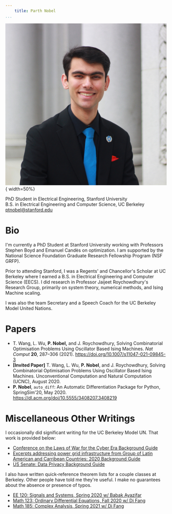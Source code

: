 ```yaml
---
    title: Parth Nobel
...
```


![](/public/img/headshot.jpg "Parth Nobel's Headshot"){ width=50%}

PhD Student in Electrical Engineering, Stanford University  
B.S. in Electrical Engineering and Computer Science, UC Berkeley  
<ptnobel@stanford.edu>

# Bio

I'm currently a PhD Student at Stanford University working with Professors Stephen Boyd and Emanuel Candès on optimization. I am supported by the National Science Foundation Graduate Research Fellowship Program (NSF GRFP).

Prior to attending Stanford, I was a Regents' and Chancellor's Scholar at UC Berkeley where I earned a B.S. in Electrical Engineering and Computer Science (EECS). I did research in Professor Jaijeet Roychowdhury's Research Group, primarily on system theory, numerical methods, and Ising Machine scaling.

I was also the team Secretary and a Speech Coach for the UC Berkeley Model United Nations.

# Papers

* T. Wang, L. Wu, **P. Nobel,** and J. Roychowdhury, Solving Combinatorial Optimisation Problems Using Oscillator Based Ising Machines. *Nat Comput* **20**, 287–306 (2021). <https://doi.org/10.1007/s11047-021-09845-3>
* **[Invited Paper]** T. Wang, L. Wu, **P. Nobel**, and J. Roychowdhury, Solving Combinatorial Optimisation Problems Using Oscillator Based Ising Machines. Unconventional Computation and Natural Computation (UCNC), August 2020.
* **P. Nobel**, `auto_diff`: An Automatic Differentiation Package for Python, SpringSim'20, May 2020. <https://dl.acm.org/doi/10.5555/3408207.3408219>

# Miscellaneous Other Writings

I occasionally did significant writing for the UC Berkeley Model UN. That work is provided below:

* [Conference on the Laws of War for the Cyber Era Background Guide](/pdfs/war.pdf) 
* [Excerpts addressing power grid infrastructure from Group of Latin American and Carribean Countries: 2020 Background Guide](/pdfs/grulac.pdf)
* [US Senate: Data Privacy Background Guide](/pdfs/data-privacy.pdf)

I also have written quick-reference theorem lists for a couple classes at Berkeley. Other people have told me they're useful. I make no guarantees about the absence or presence of typos. 

* [EE 120: Signals and Systems, Spring 2020 w/ Babak Ayazifar](/pdfs/EE120_Notes.pdf)
* [Math 123: Ordinary Differential Equations, Fall 2020 w/ Di Fang](/pdfs/math123-final-thm-list.pdf)
* [Math 185: Complex Analysis, Spring 2021 w/ Di Fang](/pdfs/math185-thm-list.pdf)
